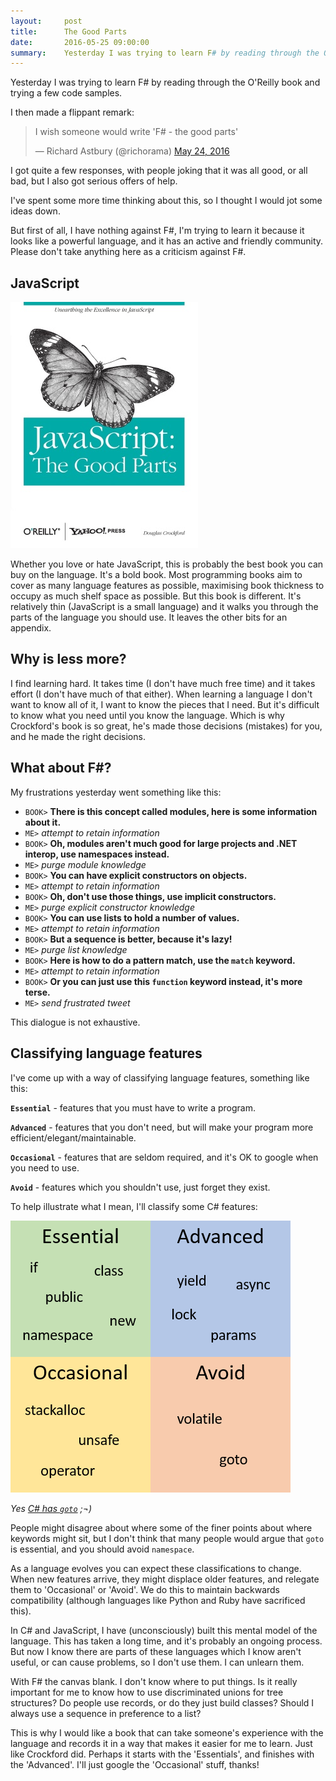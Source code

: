 ```yaml
---
layout:     post
title:      The Good Parts
date:       2016-05-25 09:00:00
summary:    Yesterday I was trying to learn F# by reading through the O'Reilly book and trying a few code samples. I then made a flippant remark...
---
```


Yesterday I was trying to learn F# by reading through the O'Reilly book and trying a few code samples.

I then made a flippant remark:

<blockquote class="twitter-tweet" data-lang="en"><p lang="en" dir="ltr">I wish someone would write &#39;F# - the good parts&#39;</p>&mdash; Richard Astbury (@richorama) <a href="https://twitter.com/richorama/status/735122629275836416">May 24, 2016</a></blockquote>
<script async src="//platform.twitter.com/widgets.js" charset="utf-8"></script>

I got quite a few responses, with people joking that it was all good, or all bad, but I also got serious offers of help.

I've spent some more time thinking about this, so I thought I would jot some ideas down.

But first of all, I have nothing against F#, I'm trying to learn it because it looks like a powerful language, and it
has an active and friendly community. Please don't take anything here as a criticism against F#.

## JavaScript

![JavaScript the Good Parts](/images/jsgoodparts.jpg)

Whether you love or hate JavaScript, this is probably the best book you can buy on the language.
It's a bold book.
Most programming books aim to cover as many language features as possible, maximising book thickness to occupy as
much shelf space as possible.
But this book is different.
It's relatively thin (JavaScript is a small language) and it walks you through the parts of the language you should use.
It leaves the other bits for an appendix.

## Why is less more?

I find learning hard. It takes time (I don't have much free time) and it takes effort (I don't have much of that either).
When learning a language I don't want to know all of it, I want to know the pieces that I need. But it's difficult to
know what you need until you know the language. Which is why Crockford's book is so great, he's made those
decisions (mistakes) for you, and he made the right decisions.

## What about F#?

My frustrations yesterday went something like this:

* `BOOK>` __There is this concept called modules, here is some information about it.__
* `ME>` _attempt to retain information_
* `BOOK>` __Oh, modules aren't much good for large projects and .NET interop, use namespaces instead.__
* `ME>` _purge module knowledge_
* `BOOK>` __You can have explicit constructors on objects.__
* `ME>` _attempt to retain information_
* `BOOK>` __Oh, don't use those things, use implicit constructors.__
* `ME>` _purge explicit constructor knowledge_
* `BOOK>` __You can use lists to hold a number of values.__
* `ME>` _attempt to retain information_
* `BOOK>` __But a sequence is better, because it's lazy!__
* `ME>` _purge list knowledge_
* `BOOK>` __Here is how to do a pattern match, use the `match` keyword.__
* `ME>` _attempt to retain information_
* `BOOK>` __Or you can just use this `function` keyword instead, it's more terse.__
* `ME>` _send frustrated tweet_

This dialogue is not exhaustive.

## Classifying language features

I've come up with a way of classifying language features, something like this:

__`Essential`__ - features that you must have to write a program.

__`Advanced`__ - features that you don't need, but will make your program more efficient/elegant/maintainable.

__`Occasional`__ - features that are seldom required, and it's OK to google when you need to use.

__`Avoid`__ - features which you shouldn't use, just forget they exist.

To help illustrate what I mean, I'll classify some C# features:

![C# quadrants](/images/csharpquadrants.png)

_Yes [C# has `goto`](https://msdn.microsoft.com/en-gb/library/13940fs2.aspx) ;¬)_

People might disagree about where some of the finer points about where keywords might sit,
but I don't think that many people would argue that `goto` is essential, and you should avoid `namespace`.

As a language evolves you can expect these classifications to change. When new features arrive, they might displace older
features, and relegate them to 'Occasional' or 'Avoid'. We do this to maintain backwards compatibility (although languages
like Python and Ruby have sacrificed this).

In C# and JavaScript, I have (unconsciously) built this mental model of the language.
This has taken a long time, and it's probably an ongoing process.
But now I know there are parts of these languages which I know aren't useful, or can cause problems,
so I don't use them. I can unlearn them.

With F# the canvas blank. I don't know where to put things. Is it really important for me to know how to use
discriminated unions for tree structures? Do people use records, or do they just build classes? Should I always
use a sequence in preference to a list?

This is why I would like a book that can take someone's experience with the language and records it in a way that
makes it easier for me to learn. Just like Crockford did.
Perhaps it starts with the 'Essentials', and finishes with the 'Advanced'.
I'll just google the 'Occasional' stuff, thanks!

